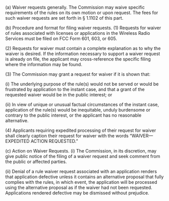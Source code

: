 (a) Waiver requests generally. The Commission may waive specific requirements of the rules on its own motion or upon request. The fees for such waiver requests are set forth in § 1.1102 of this part.

(b) Procedure and format for filing waiver requests. (1) Requests for waiver of rules associated with licenses or applications in the Wireless Radio Services must be filed on FCC Form 601, 603, or 605.

(2) Requests for waiver must contain a complete explanation as to why the waiver is desired. If the information necessary to support a waiver request is already on file, the applicant may cross-reference the specific filing where the information may be found.

(3) The Commission may grant a request for waiver if it is shown that:

(i) The underlying purpose of the rule(s) would not be served or would be frustrated by application to the instant case, and that a grant of the requested waiver would be in the public interest; or

(ii) In view of unique or unusual factual circumstances of the instant case, application of the rule(s) would be inequitable, unduly burdensome or contrary to the public interest, or the applicant has no reasonable alternative.

(4) Applicants requiring expedited processing of their request for waiver shall clearly caption their request for waiver with the words “WAIVER—EXPEDITED ACTION REQUESTED.”

(c) Action on Waiver Requests. (i) The Commission, in its discretion, may give public notice of the filing of a waiver request and seek comment from the public or affected parties.

(ii) Denial of a rule waiver request associated with an application renders that application defective unless it contains an alternative proposal that fully complies with the rules, in which event, the application will be processed using the alternative proposal as if the waiver had not been requested. Applications rendered defective may be dismissed without prejudice.

